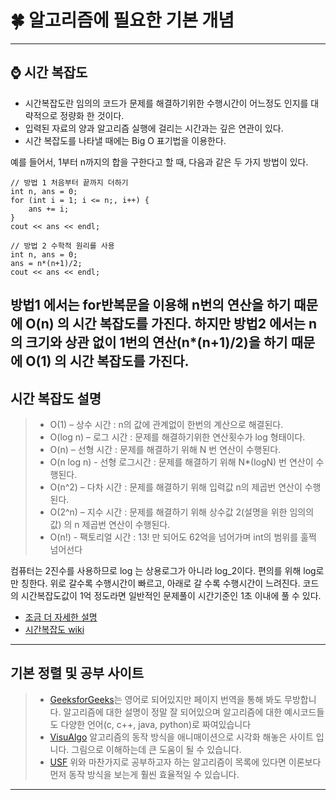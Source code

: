 # :four_leaf_clover: 알고리즘에 필요한 기본 개념

---
## :watch: 시간 복잡도
- 시간복잡도란 임의의 코드가 문제를 해결하기위한 수행시간이 어느정도 인지를 대략적으로 정량화 한 것이다.
- 입력된 자료의 양과 알고리즘 실행에 걸리는 시간과는 깊은 연관이 있다.
- 시간 복잡도를 나타낼 때에는 Big O 표기법을 이용한다. 

예를 들어서, 1부터 n까지의 합을 구한다고 할 때, 다음과 같은 두 가지 방법이 있다.


    // 방법 1 처음부터 끝까지 더하기
    int n, ans = 0;
    for (int i = 1; i <= n;, i++) {
        ans += i;
    }
    cout << ans << endl;

    // 방법 2 수학적 원리를 사용
    int n, ans = 0;
    ans = n*(n+1)/2;
    cout << ans << endl;


방법1 에서는 for반복문을 이용해 n번의 연산을 하기 때문에 O(n) 의 시간 복잡도를 가진다.
하지만 방법2 에서는 n의 크기와 상관 없이 1번의 연산(n*(n+1)/2)을 하기 때문에 O(1) 의 시간 복잡도를 가진다.
---

## 시간 복잡도	설명
> - O(1) – 상수 시간 : n의 값에 관계없이 한번의 계산으로 해결된다.
> - O(log n) – 로그 시간 : 문제를 해결하기위한 연산횟수가 log 형태이다.
> - O(n) – 선형 시간 : 문제를 해결하기 위해 N 번 연산이 수행된다. 
> - O(n log n) - 선형 로그시간 : 문제를 해결하기 위해 N*(logN) 번 연산이 수행된다. 
> - O(n^2) – 다차 시간 : 문제를 해결하기 위해 입력값 n의 제곱번 연산이 수행된다.
> - O(2^n) – 지수 시간 : 문제를 해결하기 위해 상수값 2(설명을 위한 임의의 값) 의 n 제곱번 연산이 수행된다.
> - O(n!) - 팩토리얼 시간 : 13! 만 되어도 62억을 넘어가며 int의 범위를 훌쩍 넘어선다 

컴퓨터는 2진수를 사용하므로 log 는 상용로그가 아니라 log_2이다. 편의를 위해 log로만 칭한다.
위로 갈수록 수행시간이 빠르고, 아래로 갈 수록 수행시간이 느려진다.
코드의 시간복잡도값이 1억 정도라면 일반적인 문제풀이 시간기준인 1초 이내에 풀 수 있다.

- [조금 더 자세한 설명](https://velog.io/@bathingape/Time-Complexity%EC%8B%9C%EA%B0%84%EB%B3%B5%EC%9E%A1%EB%8F%84)
- [시간복잡도 wiki](https://ko.wikipedia.org/wiki/%EC%8B%9C%EA%B0%84_%EB%B3%B5%EC%9E%A1%EB%8F%84)

---

## 기본 정렬 및 공부 사이트
> - [GeeksforGeeks](https://www.geeksforgeeks.org/searching-algorithms/)는 영어로 되어있지만 페이지 번역을 통해 봐도 무방합니다. 알고리즘에 대한 설명이 정말 잘 되어있으며 알고리즘에 대한 예시코드들도 다양한 언어(c, c++, java, python)로 짜여있습니다<br>
> - [VisuAlgo](https://visualgo.net/en) 알고리즘의 동작 방식을 애니매이션으로 시각화 해놓은 사이트 입니다. 그림으로 이해하는데 큰 도움이 될 수 있습니다.<br>
> - [USF](https://www.cs.usfca.edu/~galles/visualization/Algorithms.html) 위와 마찬가지로 공부하고자 하는 알고리즘이 목록에 있다면 이론보다 먼저 동작 방식을 보는게 훨씬 효율적일 수 있습니다.<br>

---
